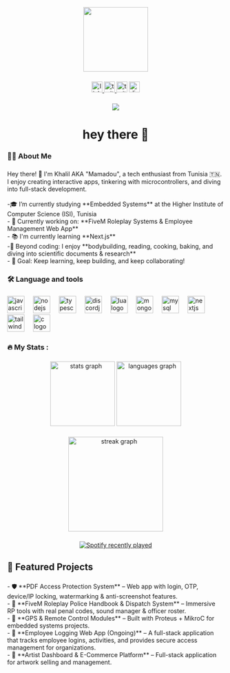 <div align="center">
  <img height="150" src="https://media.giphy.com/media/v1.Y2lkPTc5MGI3NjExeHgweW42MWg4eGJvaHkxa3NmOG85aTA2bnU0ZTIzc3YwcHluZmxwZSZlcD12MV9naWZzX3NlYXJjaCZjdD1n/3k1hJ5OMckLK29TZAN/giphy.gif"  />
</div>

###

<div align="center">
  <a href="https://www.linkedin.com/in/khalil-bouras-74019a279" target="_blank">
    <img src="https://img.shields.io/static/v1?message=LinkedIn&logo=linkedin&label=&color=0077B5&logoColor=white&labelColor=&style=for-the-badge" height="25" alt="linkedin logo"  />
  </a>
  <a href="https://www.twitch.tv/mamadoux22" target="_blank">
    <img src="https://img.shields.io/static/v1?message=Twitch&logo=twitch&label=&color=9146FF&logoColor=white&labelColor=&style=for-the-badge" height="25" alt="twitch logo"  />
  </a>
  <img src="https://img.shields.io/static/v1?message=Twitter&logo=twitter&label=&color=1DA1F2&logoColor=white&labelColor=&style=for-the-badge" height="25" alt="twitter logo"  />
  <a href="https://discord.gg/fCMVYJye6P" target="_blank">
    <img src="https://img.shields.io/static/v1?message=Discord&logo=discord&label=&color=7289DA&logoColor=white&labelColor=&style=for-the-badge" height="25" alt="discord logo"  />
  </a>
</div>

###

<div align="center">
  <img src="https://visitor-badge.laobi.icu/badge?page_id=Mamadou-K.Mamadou-K&"  />
</div>

###

<h1 align="center">hey there 👋</h1>

###

<h3 align="left">👩‍💻  About Me</h3>

###

<p align="left">Hey there! 👋 I'm Khalil AKA "Mamadou", a tech enthusiast from Tunisia 🇹🇳.  <br>I enjoy creating interactive apps, tinkering with microcontrollers, and diving into full-stack development.<br><br>-🎓 I’m currently studying **Embedded Systems** at the Higher Institute of Computer Science (ISI), Tunisia<br>- 🔭 Currently working on: **FiveM Roleplay Systems & Employee Management Web App**<br>- 📚 I'm currently learning **Next.js**<br>-🌱 Beyond coding: I enjoy **bodybuilding, reading, cooking, baking, and diving into scientific documents & research**<br>- 🎯 Goal: Keep learning, keep building, and keep collaborating!</p>

###

<h3 align="left">🛠 Language and tools</h3>

###

<div align="left">
  <img src="https://cdn.jsdelivr.net/gh/devicons/devicon/icons/javascript/javascript-original.svg" height="40" alt="javascript logo"  />
  <img width="12" />
  <img src="https://cdn.jsdelivr.net/gh/devicons/devicon/icons/nodejs/nodejs-original.svg" height="40" alt="nodejs logo"  />
  <img width="12" />
  <img src="https://cdn.jsdelivr.net/gh/devicons/devicon/icons/typescript/typescript-original.svg" height="40" alt="typescript logo"  />
  <img width="12" />
  <img src="https://cdn.jsdelivr.net/gh/devicons/devicon/icons/discordjs/discordjs-plain.svg" height="40" alt="discordjs logo"  />
  <img width="12" />
  <img src="https://cdn.jsdelivr.net/gh/devicons/devicon/icons/lua/lua-original.svg" height="40" alt="lua logo"  />
  <img width="12" />
  <img src="https://cdn.jsdelivr.net/gh/devicons/devicon/icons/mongodb/mongodb-original.svg" height="40" alt="mongodb logo"  />
  <img width="12" />
  <img src="https://cdn.jsdelivr.net/gh/devicons/devicon/icons/mysql/mysql-original-wordmark.svg" height="40" alt="mysql logo"  />
  <img width="12" />
  <img src="https://cdn.jsdelivr.net/gh/devicons/devicon/icons/nextjs/nextjs-original.svg" height="40" alt="nextjs logo"  />
  <img width="12" />
  <img src="https://cdn.jsdelivr.net/gh/devicons/devicon/icons/tailwindcss/tailwindcss-original-wordmark.svg" height="40" alt="tailwindcss logo"  />
  <img width="12" />
  <img src="https://cdn.jsdelivr.net/gh/devicons/devicon/icons/c/c-original.svg" height="40" alt="c logo"  />
</div>

###

<h3 align="left">🔥   My Stats :</h3>

###

<div align="center">
  <img src="https://github-readme-stats.vercel.app/api?username=Mamadou-K&hide_title=false&hide_rank=false&show_icons=true&include_all_commits=true&count_private=true&disable_animations=false&theme=dracula&locale=en&hide_border=false&order=1" height="150" alt="stats graph"  />
  <img src="https://github-readme-stats.vercel.app/api/top-langs?username=Mamadou-K&locale=en&hide_title=false&layout=compact&card_width=320&langs_count=5&theme=dracula&hide_border=false&order=2" height="150" alt="languages graph"  />
</div>

###

<div align="center">
  <img src="https://streak-stats.demolab.com?user=Mamadou-K&locale=en&mode=daily&theme=dark&hide_border=false&border_radius=5&order=3" height="220" alt="streak graph"  />
</div>

###

<div align="center">
  <a href="https://open.spotify.com/user/31xjxhstueukvhf7o7lw53t2it7y">
    <img src="https://spotify-recently-played-readme.vercel.app/api?user=31xjxhstueukvhf7o7lw53t2it7y&count=5&unique=false" alt="Spotify recently played"  />
  </a>
</div>

###

<h2 align="left">📂 Featured Projects</h2>

###

<p align="left">- 🛡 **PDF Access Protection System** – Web app with login, OTP, device/IP locking, watermarking & anti-screenshot features.  <br>- 👮 **FiveM Roleplay Police Handbook & Dispatch System** – Immersive RP tools with real penal codes, sound manager & officer roster.  <br>- 📡 **GPS & Remote Control Modules** – Built with Proteus + MikroC for embedded systems projects.  <br>- 👔 **Employee Logging Web App (Ongoing)** – A full-stack application that tracks employee logins, activities, and provides secure access management for organizations.  <br>- 🎨 **Artist Dashboard & E-Commerce Platform** – Full-stack application for artwork selling and management.</p>

###

